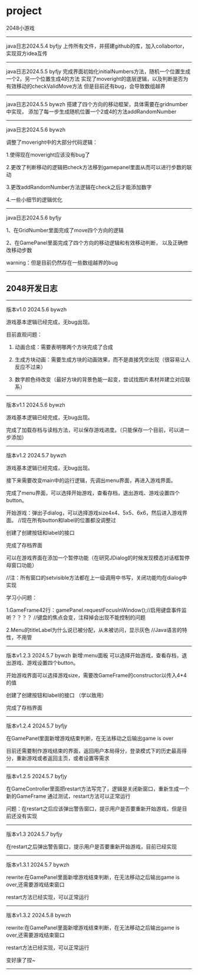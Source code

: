 # project
2048小游戏
******
java日志2024.5.4 byfjy
上传所有文件，并搭建github的库，加入collabortor，实现双方idea互传
******
java日志2024.5.5 byfjy
完成界面初始化initialNumbers方法，随机一个位置生成一个2，另一个位置生成4的方法
实现了moveright的底层逻辑，以及判断是否为有效移动的checkValidMove方法
但是目前还有bug，会导致数组越界
******
java日志2024.5.5 bywzh
搭建了四个方向的移动框架，具体需要在gridnumber中实现，
添加了每一步生成随机位置一个2或4的方法addRandomNumber
******
java日志2024.5.6 bywzh

调整了moveright中的大部分代码逻辑：

1.使得现在moveright应该没有bug了

2.更改了判断移动的逻辑把check方法移到gamepanel里面从而可以进行步数的联动

3.更改addRandomNumber方法逻辑在check之后才能添加数字

4.一些小细节的逻辑优化
******
java日志2024.5.6 byfjy

1、在GridNumber里面完成了move四个方向的逻辑

2、在GamePanel里面完成了四个方向的移动逻辑和有效移动判断， 以及正确修改移动步数

warning：但是目前仍然存在一些数组越界的bug
******
## 2048开发日志
******
版本v1.0 2024.5.6 bywzh

游戏基本逻辑已经完成，无bug出现。

目前直观问题：

1. 动画合成：需要表明哪两个方块完成了合成

2. 生成方块动画：需要生成方块的动画效果，而不是直接凭空出现（很容易让人反应不过来）

3. 数字颜色待改变（最好方块的背景色能一起变，尝试找图片素材并建立对应联系）
******
版本v1.1 2024.5.6 bywzh

游戏基本逻辑已经完成，无bug出现。

完成了加载存档与读档方法，可以保存游戏进度。（只能保存一个目前，可以进一步添加）

******
版本v1.2 2024.5.7 bywzh

游戏基本逻辑已经完成，无bug出现。

接下来需要改变main中的运行逻辑，先调出menu界面，再进入游戏界面。

完成了menu界面，可以选择开始游戏，查看存档，退出游戏、游戏设置四个button。

开始游戏：弹出子dialog，可以选择游戏size4x4、5x5、6x6，然后进入游戏界面。
//现在所有button和label的位置都没调整过

创建了创建按钮和label的接口 

完成了存档界面

可以在游戏界面在添加一个暂停功能（在研究JDialog的时候发现模态对话框暂停母窗口功能）

//注：所有窗口的setvisible方法都在上一级调用中书写，关闭功能均在dialog中实现

学习小问题：

1.GameFrame42行：gamePanel.requestFocusInWindow();//启用键盘事件监听？？？？
//键盘的焦点会变，注释掉会出现不能控制的问题

2.Menu的titleLabel为什么说已被分配，从未被访问，显示灰色
//Java语言的特性，不用管

******
版本v1.2.3 2024.5.7 bywzh
新增:menu面板
  可以选择开始游戏，查看存档，退出游戏、游戏设置四个button。

开始游戏界面可以选择游戏size，需要改GameFrame的constructor以传入4*4的值

创建了创建按钮和label的接口 （学以致用）

完成了存档界面

******
版本v1.2.4 2024.5.7 byfjy

在GamePanel里面新增游戏结束判断，在无法移动之后输出game is over

目前还需要制作游戏结束的界面，返回用户本局得分，登录模式下的历史最高得分，重新游戏或者返回主页，或者设置等需求

******
版本v1.2.5 2024.5.7 byfjy

在GameController里面把restart方法写完了，逻辑是关闭新窗口，重新生成一个新的GameFrame
通过测试，restart方法可以正常运行

问题：在restart之后应该弹出警告窗口，提示用户是否要重新开始游戏，但是目前还没有实现

******
版本v1.3 2024.5.7 byfjy

在restart之后弹出警告窗口，提示用户是否要重新开始游戏，目前已经实现

******
版本v1.3.1 2024.5.7 bywzh

rewrite:在GamePanel里面新增游戏结束判断，在无法移动之后输出game is over,还需要游戏结束窗口

restart方法已经实现，可以正常运行
******
版本v1.3.2 2024.5.8 bywzh

rewrite:在GamePanel里面新增游戏结束判断，在无法移动之后输出game is over,还需要游戏结束窗口

restart方法已经实现，可以正常运行

变好康了捏~

******







